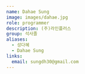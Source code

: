 ```yaml
---
name: Dahae Sung
image: images/dahae.jpg
role: programmer
description: (주)라인플러스
group: 석사졸
aliases:
  - 성다혜
  - Dahae Sung
links:
  email: sungdh30@gmail.com
---
```

